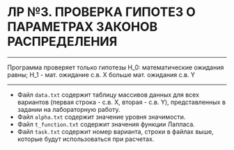# ЛР №3. ПРОВЕРКА ГИПОТЕЗ О ПАРАМЕТРАХ ЗАКОНОВ РАСПРЕДЕЛЕНИЯ

---
Программа проверяет только гипотезы H_0: математические ожидания равны; H_1 - мат. ожидание с.в. X больше мат. ожидания с.в. Y

---

* Файл `data.txt` содержит таблицу массивов данных для всех вариантов (первая строка - с.в. X, вторая - с.в. Y), представленных в задании на лабораторную работу.
* Файл `alpha.txt` содержит значение уровня значимости.
* Файл `t_function.txt` содержит значения функции Лапласа.
* Файл `task.txt` содержит номер варианта, строки в файлах выше, которые будут использоваться при расчетах.